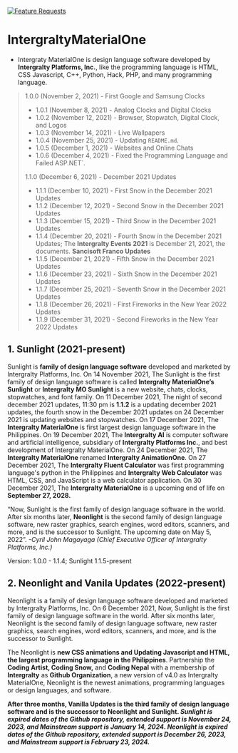 [![Feature Requests](https://img.shields.io/github/issues/Intergralty/IntergraltyMaterialOne)](https://github.com/microsoft/vscode/issues?q=is%3Aopen+is%3Aissue+label%3Afeature-request+sort%3Areactions-%2B1-desc)
# IntergraltyMaterialOne

* Intergraty MaterialOne is design language software developed by **Intergralty Platforms, Inc.**, like the programming language is HTML, CSS Javascript, C++, Python, Hack, PHP, and many programming language.

> 1.0.0 (November 2, 2021) - First Google and Samsung Clocks
> * 1.0.1 (November 8, 2021) - Analog Clocks and Digital Clocks
> * 1.0.2 (November 12, 2021) - Browser, Stopwatch, Digital Clock, and Logos
> * 1.0.3 (November 14, 2021) - Live Wallpapers
> * 1.0.4 (November 25, 2021) - Updating `README.md`.
> * 1.0.5 (December 1, 2021) - Websites and Online Chats
> * 1.0.6 (December 4, 2021) - Fixed the Programming Language and Failed ASP.NET`.
> 
> 1.1.0 (December 6, 2021) - December 2021 Updates
> * 1.1.1 (December 10, 2021) - First Snow in the December 2021 Updates
> * 1.1.2 (December 12, 2021) - Second Snow in the December 2021 Updates
> * 1.1.3 (December 15, 2021) - Third Snow in the December 2021 Updates
> * 1.1.4 (December 20, 2021) - Fourth Snow in the December 2021 Updates; The **Intergralty Events 2021** is December 21, 2021, the documents.
> **Sancisoft Franco Updates**
> * 1.1.5 (December 21, 2021) - Fifth Snow in the December 2021 Updates
> * 1.1.6 (December 23, 2021) - Sixth Snow in the December 2021 Updates
> * 1.1.7 (December 25, 2021) - Seventh Snow in the December 2021 Updates
> * 1.1.8 (December 26, 2021) - First Fireworks in the New Year 2022 Updates
> * 1.1.9 (December 31, 2021) - Second Fireworks in the New Year 2022 Updates

## 1. Sunlight (2021-present)
Sunlight is **family of design language software** developed and marketed by Intergralty Platforms, Inc. On 14 November 2021, The Sunlight is the first family of design language software is called **Intergralty MaterialOne’s Sunlight** or **Intergralty MO Sunlight** is a new website, chats, clocks, stopwatches, and font family. On 11 December 2021, The night of second december 2021 updates, 11:30 pm is **1.1.2** is a updating december 2021 updates, the fourth snow in the December 2021 updates on 24 December 2021 is updating websites and stopwatches. On 17 December 2021, The **Intergralty MaterialOne** is first largest design language software in the Philippines. On 19 December 2021, The **Intergralty AI** is computer software and artificial intelligence, subsidiary of **Intergralty Platforms Inc.**, and best development of Intergralty MaterialOne. On 24 December 2021, The **Intergralty MaterialOne** renamed **Intergralty AnimationOne**. On 27 December 2021, The **Intergralty Fluent Calculator** was first programming language's python in the Philippines and **Intergralty Web Calculator** was HTML, CSS, and JavaScript is a web calculator application. On 30 December 2021, The **Intergralty MaterialOne** is a upcoming end of life on **September 27, 2028.**

“Now, Sunlight is the first family of design language software in the world. After six months later, **Neonlight** is the second family of design language software, new raster graphics, search engines, word editors, scanners, and more, and is the successor to Sunlight. The upcoming date on May 5, 2022”. *-Cyril John Magayaga (Chief Executive Officer of Intergralty Platforms, Inc.)*

Version: 1.0.0 - 1.1.4; Sunlight 1.1.5-present
## 2. Neonlight and Vanila Updates (2022-present)
Neonlight is a family of design language software developed and marketed by Intergralty Platforms, Inc. On 6 December 2021, Now, Sunlight is the first family of design language software in the world. After six months later, Neonlight is the second family of design language software, new raster graphics, search engines, word editors, scanners, and more, and is the successor to Sunlight. 

The Neonlight is **new CSS animations and Updating Javascript and HTML, the largest programming language in the Philippines**. Partnership the **Coding Artist, Coding Snow,** and **Coding Nepal** with a membership of **Intergralty** as **Github Organization**, a new version of v4.0 as Intergralty MaterialOne, Neonlight is the newest animations, programming languages or design languages, and software.

**After three months, **Vanilla Updates** is the third family of design language software and is the successor to Neonlight and Sunlight. *Sunlight is expired dates of the Github repository, extended support is November 24, 2023, and Mainstream support is January 14, 2024*. *Neonlight is expired dates of the Github repository, extended support is December 26, 2023, and Mainstream support is February 23, 2024.***
